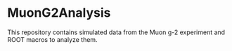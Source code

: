 # MuonG2Analysis

This repository contains simulated data from the Muon g-2 experiment and ROOT macros to analyze them.
